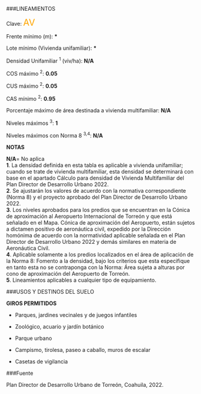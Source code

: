 
###LINEAMIENTOS

Clave: <span style="color:orange; font-size:x-large">AV</span>

Frente mínimo (m): <b>*</b>

Lote mínimo (Vivienda unifamiliar): <b>*</b>

Densidad Unifamiliar <sup>1</sup> (viv/ha): <b>N/A</b>

COS máximo <sup>2</sup>: <b>0.05</b>

CUS máximo <sup>2</sup>: <b>0.05</b>

CAS mínimo <sup>2</sup>: <b>0.95</b>

Porcentaje máximo de área destinada a vivienda multifamiliar: <b>N/A</b>

Niveles máximos <sup>3</sup>: <b>1</b>

Niveles máximos con Norma 8 <sup>3,4</sup>: <b>N/A</b>

<p>
<span style="color:gray; font-size:small">

<b>NOTAS</b></br>

<b>N/A</b>= No aplica</br>
<b>1</b>. La densidad definida en esta tabla es aplicable a vivienda unifamiliar; cuando se trate de vivienda multifamiliar, esta densidad se determinará con base en el apartado Cálculo para densidad de Vivienda Multifamiliar del Plan Director de Desarrollo Urbano 2022. </br>
<b>2</b>. Se ajustarán los valores de acuerdo con la normativa correspondiente (Norma 8) y el proyecto aprobado del Plan Director de Desarrollo Urbano 2022. </br>
<b>3</b>. Los niveles aprobados para los predios que se encuentran en la Cónica de aproximación al Aeropuerto Internacional de Torreón y que está señalado en el Mapa. Cónica de aproximación del Aeropuerto, están sujetos a dictamen positivo de aeronáutica civil, expedido por la Dirección homónima de acuerdo con la normatividad aplicable señalada en el Plan Director de Desarrollo Urbano 2022 y demás similares en materia de Aeronáutica Civil.</br>
<b>4</b>. Aplicable solamente a los predios localizados en el área de aplicación de la Norma 8: Fomento a la densidad, bajo los criterios que esta especifique en tanto esta no se contraponga con la Norma: Área sujeta a alturas por cono de aproximación del Aeropuerto de Torreón.</br>
<b>5</b>. Lineamientos aplicables a cualquier tipo de equipamiento.</br>
</span>
</p>

###USOS Y DESTINOS DEL SUELO

**GIROS PERMITIDOS**

- Parques, jardines vecinales y de juegos infantiles

- Zoológico, acuario y jardín botánico

- Parque urbano

- Campismo, tirolesa, paseo a caballo, muros de escalar

- Casetas de vigilancia

###Fuente

Plan Director de Desarrollo Urbano de Torreón, Coahuila, 2022.
